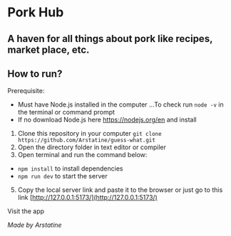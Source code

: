 # Pork Hub

## A haven for all things about pork like recipes, market place, etc.

## How to run?

Prerequisite:

- Must have Node.js installed in the computer
  ...To check run `node -v` in the terminal or command prompt
- If no download Node.js here https://nodejs.org/en and install

1. Clone this repository in your computer
   `git clone https://github.com/Arstatine/guess-what.git`
2. Open the directory folder in text editor or compiler
3. Open terminal and run the command below:

- `npm install` to install dependencies
- `npm run dev` to start the server

5. Copy the local server link and paste it to the browser or just go to this link [http://127.0.0.1:5173/](http://127.0.0.1:5173/)

Visit the app

_Made by Arstatine_
